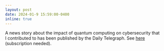 ```yaml
---
layout: post
date: 2024-01-9 15:59:00-0400
inline: true
---
```


A news story about the impact of quantum computing on cybersecurity that I contributed to has been published by the Daily Telegraph. See [here](https://www.dailytelegraph.com.au/news/nsw/deteriorating-cybersecurity-leaves-australia-vulnerable-as-threat-of-quantum-computers-looms/news-story/400d3aed5fe7f75ffa31a4c497421c9b) (subscription needed).
